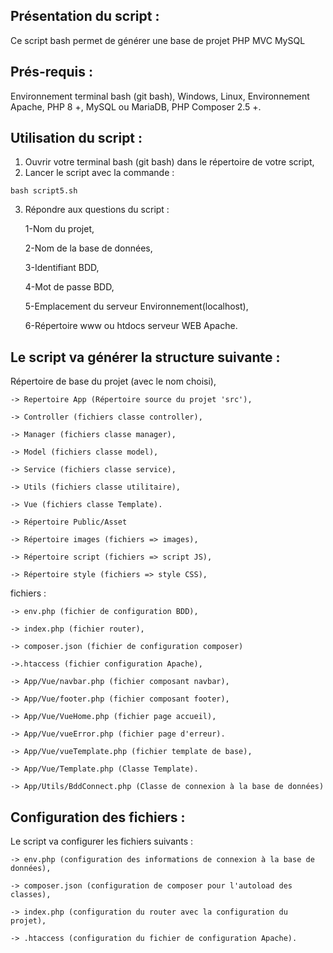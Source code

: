 ## Présentation du script :
Ce script bash permet de générer une base de projet PHP MVC MySQL
## Prés-requis : 
Environnement terminal bash (git bash),
Windows, Linux,
Environnement Apache, PHP 8 +, MySQL ou MariaDB,
PHP Composer 2.5 +.
## Utilisation du script :
1. Ouvrir votre terminal bash (git bash) dans le répertoire de votre script,
2. Lancer le script avec la commande :
```
bash script5.sh
```
3. Répondre aux questions du script :

	1-Nom du projet,
   
	2-Nom de la base de données,
   
	3-Identifiant BDD,
   
   	4-Mot de passe BDD,
   
   	5-Emplacement du serveur Environnement(localhost),
   
   	6-Répertoire www ou htdocs serveur WEB Apache.
## Le script va générer la structure suivante :
Répertoire de base du projet (avec le nom choisi),

	-> Repertoire App (Répertoire source du projet 'src'),

	-> Controller (fichiers classe controller),

	-> Manager (fichiers classe manager),

	-> Model (fichiers classe model),

	-> Service (fichiers classe service),

	-> Utils (fichiers classe utilitaire),

	-> Vue (fichiers classe Template).

	-> Répertoire Public/Asset

	-> Répertoire images (fichiers => images),

	-> Répertoire script (fichiers => script JS),

	-> Répertoire style (fichiers => style CSS),

fichiers :

	-> env.php (fichier de configuration BDD),

	-> index.php (fichier router),

  	-> composer.json (fichier de configuration composer)

	->.htaccess (fichier configuration Apache),

	-> App/Vue/navbar.php (fichier composant navbar),

	-> App/Vue/footer.php (fichier composant footer),

	-> App/Vue/VueHome.php (fichier page accueil),

	-> App/Vue/vueError.php (fichier page d'erreur).

	-> App/Vue/vueTemplate.php (fichier template de base),

	-> App/Vue/Template.php (Classe Template).

	-> App/Utils/BddConnect.php (Classe de connexion à la base de données)

## Configuration des fichiers :
Le script va configurer les fichiers suivants :

	-> env.php (configuration des informations de connexion à la base de données),

	-> composer.json (configuration de composer pour l'autoload des classes),

	-> index.php (configuration du router avec la configuration du projet),

	-> .htaccess (configuration du fichier de configuration Apache).
